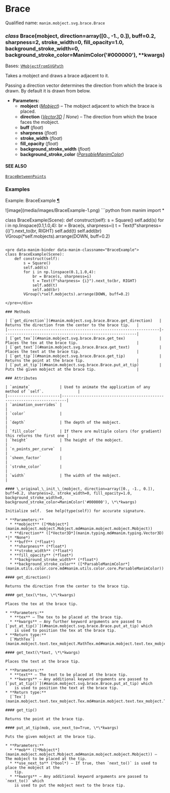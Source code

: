 # Brace

Qualified name: `manim.mobject.svg.brace.Brace`

### *class* Brace(mobject, direction=array([0., -1., 0.]), buff=0.2, sharpness=2, stroke_width=0, fill_opacity=1.0, background_stroke_width=0, background_stroke_color=ManimColor('#000000'), \*\*kwargs)

Bases: [`VMobjectFromSVGPath`](manim.mobject.svg.svg_mobject.VMobjectFromSVGPath.md#manim.mobject.svg.svg_mobject.VMobjectFromSVGPath)

Takes a mobject and draws a brace adjacent to it.

Passing a direction vector determines the direction from which the
brace is drawn. By default it is drawn from below.

* **Parameters:**
  * **mobject** ([*Mobject*](manim.mobject.mobject.Mobject.md#manim.mobject.mobject.Mobject)) – The mobject adjacent to which the brace is placed.
  * **direction** ([*Vector3D*](manim.typing.md#manim.typing.Vector3D) *|* *None*) – The direction from which the brace faces the mobject.
  * **buff** (*float*)
  * **sharpness** (*float*)
  * **stroke_width** (*float*)
  * **fill_opacity** (*float*)
  * **background_stroke_width** (*float*)
  * **background_stroke_color** ([*ParsableManimColor*](manim.utils.color.core.md#manim.utils.color.core.ParsableManimColor))

#### SEE ALSO
[`BraceBetweenPoints`](manim.mobject.svg.brace.BraceBetweenPoints.md#manim.mobject.svg.brace.BraceBetweenPoints)

### Examples

<div id="braceexample" class="admonition admonition-manim-example">
<p class="admonition-title">Example: BraceExample <a class="headerlink" href="#braceexample">¶</a></p>![image](media/images/BraceExample-1.png)
```python
from manim import *

class BraceExample(Scene):
    def construct(self):
        s = Square()
        self.add(s)
        for i in np.linspace(0.1,1.0,4):
            br = Brace(s, sharpness=i)
            t = Text(f"sharpness= {i}").next_to(br, RIGHT)
            self.add(t)
            self.add(br)
        VGroup(*self.mobjects).arrange(DOWN, buff=0.2)
```

<pre data-manim-binder data-manim-classname="BraceExample">
class BraceExample(Scene):
    def construct(self):
        s = Square()
        self.add(s)
        for i in np.linspace(0.1,1.0,4):
            br = Brace(s, sharpness=i)
            t = Text(f"sharpness= {i}").next_to(br, RIGHT)
            self.add(t)
            self.add(br)
        VGroup(\*self.mobjects).arrange(DOWN, buff=0.2)

</pre></div>

### Methods

| [`get_direction`](#manim.mobject.svg.brace.Brace.get_direction)   | Returns the direction from the center to the brace tip.   |
|-------------------------------------------------------------------|-----------------------------------------------------------|
| [`get_tex`](#manim.mobject.svg.brace.Brace.get_tex)               | Places the tex at the brace tip.                          |
| [`get_text`](#manim.mobject.svg.brace.Brace.get_text)             | Places the text at the brace tip.                         |
| [`get_tip`](#manim.mobject.svg.brace.Brace.get_tip)               | Returns the point at the brace tip.                       |
| [`put_at_tip`](#manim.mobject.svg.brace.Brace.put_at_tip)         | Puts the given mobject at the brace tip.                  |

### Attributes

| `animate`             | Used to animate the application of any method of `self`.               |
|-----------------------|------------------------------------------------------------------------|
| `animation_overrides` |                                                                        |
| `color`               |                                                                        |
| `depth`               | The depth of the mobject.                                              |
| `fill_color`          | If there are multiple colors (for gradient) this returns the first one |
| `height`              | The height of the mobject.                                             |
| `n_points_per_curve`  |                                                                        |
| `sheen_factor`        |                                                                        |
| `stroke_color`        |                                                                        |
| `width`               | The width of the mobject.                                              |

#### \_original_\_init_\_(mobject, direction=array([0., -1., 0.]), buff=0.2, sharpness=2, stroke_width=0, fill_opacity=1.0, background_stroke_width=0, background_stroke_color=ManimColor('#000000'), \*\*kwargs)

Initialize self.  See help(type(self)) for accurate signature.

* **Parameters:**
  * **mobject** ([*Mobject*](manim.mobject.mobject.Mobject.md#manim.mobject.mobject.Mobject))
  * **direction** ([*Vector3D*](manim.typing.md#manim.typing.Vector3D) *|* *None*)
  * **buff** (*float*)
  * **sharpness** (*float*)
  * **stroke_width** (*float*)
  * **fill_opacity** (*float*)
  * **background_stroke_width** (*float*)
  * **background_stroke_color** ([*ParsableManimColor*](manim.utils.color.core.md#manim.utils.color.core.ParsableManimColor))

#### get_direction()

Returns the direction from the center to the brace tip.

#### get_tex(\*tex, \*\*kwargs)

Places the tex at the brace tip.

* **Parameters:**
  * **tex** – The tex to be placed at the brace tip.
  * **kwargs** – Any further keyword arguments are passed to [`put_at_tip()`](#manim.mobject.svg.brace.Brace.put_at_tip) which
    is used to position the tex at the brace tip.
* **Return type:**
  [`MathTex`](manim.mobject.text.tex_mobject.MathTex.md#manim.mobject.text.tex_mobject.MathTex)

#### get_text(\*text, \*\*kwargs)

Places the text at the brace tip.

* **Parameters:**
  * **text** – The text to be placed at the brace tip.
  * **kwargs** – Any additional keyword arguments are passed to [`put_at_tip()`](#manim.mobject.svg.brace.Brace.put_at_tip) which
    is used to position the text at the brace tip.
* **Return type:**
  [`Tex`](manim.mobject.text.tex_mobject.Tex.md#manim.mobject.text.tex_mobject.Tex)

#### get_tip()

Returns the point at the brace tip.

#### put_at_tip(mob, use_next_to=True, \*\*kwargs)

Puts the given mobject at the brace tip.

* **Parameters:**
  * **mob** ([*Mobject*](manim.mobject.mobject.Mobject.md#manim.mobject.mobject.Mobject)) – The mobject to be placed at the tip.
  * **use_next_to** (*bool*) – If true, then `next_to()` is used to place the mobject at the
    tip.
  * **kwargs** – Any additional keyword arguments are passed to `next_to()` which
    is used to put the mobject next to the brace tip.

